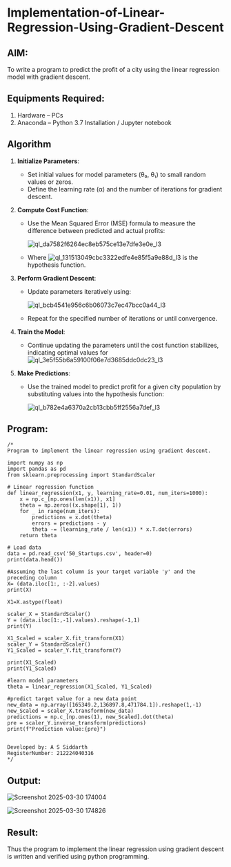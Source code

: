 # Implementation-of-Linear-Regression-Using-Gradient-Descent

## AIM:
To write a program to predict the profit of a city using the linear regression model with gradient descent.

## Equipments Required:
1. Hardware – PCs
2. Anaconda – Python 3.7 Installation / Jupyter notebook

## Algorithm

1. **Initialize Parameters**:  
   - Set initial values for model parameters (θ₀, θ₁) to small random values or zeros.  
   - Define the learning rate (α) and the number of iterations for gradient descent.  

2. **Compute Cost Function**:  
   - Use the Mean Squared Error (MSE) formula to measure the difference between predicted and actual profits:
      
      ![ql_da7582f6264ec8eb575ce13e7dfe3e0e_l3](https://github.com/user-attachments/assets/16325057-ac01-4939-a280-8a8959b93e87)

   - Where    ![ql_131513049cbc3322edfe4e85f5a9e88d_l3](https://github.com/user-attachments/assets/6bac6eb5-920b-4228-8232-ca17e0bf56fd)
                           is the hypothesis function.  

3. **Perform Gradient Descent**:  
   - Update parameters iteratively using:
     
      ![ql_bcb4541e956c6b06073c7ec47bcc0a44_l3](https://github.com/user-attachments/assets/a8a84258-bfa8-4671-924f-d727cfcb38b1)

   - Repeat for the specified number of iterations or until convergence.  

4. **Train the Model**:  
   - Continue updating the parameters until the cost function stabilizes, indicating optimal values for  ![ql_3e5f55b6a59100f06e7d3685ddc0dc23_l3](https://github.com/user-attachments/assets/497b48e3-c8d8-40fb-93ed-58e5a3e4442f)


5. **Make Predictions**:  
   - Use the trained model to predict profit for a given city population by substituting values into the hypothesis function:
     
       ![ql_b782e4a6370a2cb13cbb5ff2556a7def_l3](https://github.com/user-attachments/assets/0051f671-bb0c-4ab4-82ff-5dc483db47c7)

## Program:
```
/*
Program to implement the linear regression using gradient descent.

import numpy as np
import pandas as pd
from sklearn.preprocessing import StandardScaler

# Linear regression function
def linear_regression(x1, y, learning_rate=0.01, num_iters=1000):
    x = np.c_[np.ones(len(x1)), x1]  
    theta = np.zeros((x.shape[1], 1)) 
    for _ in range(num_iters):
        predictions = x.dot(theta)
        errors = predictions - y
        theta -= (learning_rate / len(x1)) * x.T.dot(errors)
    return theta

# Load data
data = pd.read_csv('50_Startups.csv', header=0)  
print(data.head())

#Assuming the last column is your target variable 'y' and the preceding column 
X= (data.iloc[1:, :-2].values)
print(X)

X1=X.astype(float)

scaler_X = StandardScaler()
Y = (data.iloc[1:,-1].values).reshape(-1,1)
print(Y)

X1_Scaled = scaler_X.fit_transform(X1)
scaler_Y = StandardScaler()
Y1_Scaled = scaler_Y.fit_transform(Y)

print(X1_Scaled)
print(Y1_Scaled)

#learn model parameters
theta = linear_regression(X1_Scaled, Y1_Scaled)

#predict target value for a new data point
new_data = np.array([165349.2,136897.8,471784.1]).reshape(1,-1)
new_Scaled = scaler_X.transform(new_data)
predictions = np.c_[np.ones(1), new_Scaled].dot(theta)
pre = scaler_Y.inverse_transform(predictions)
print(f"Prediction value:{pre}")


Developed by: A S Siddarth
RegisterNumber: 212224040316 
*/
```

## Output:

![Screenshot 2025-03-30 174004](https://github.com/user-attachments/assets/d7638233-856c-4626-b062-e9df1b561efc)


![Screenshot 2025-03-30 174826](https://github.com/user-attachments/assets/61680617-7c0e-45e3-983b-e381811e2e11)


## Result:
Thus the program to implement the linear regression using gradient descent is written and verified using python programming.
